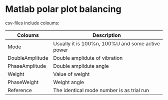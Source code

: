 # Matlab polar plot balancing

csv-files include coloums:

| Coloums         | Description                                      |
|-----------------|--------------------------------------------------|
| Mode            | Usually it is 100%n, 100%U and some active power |
| DoubleAmplitude | Double amplidute of vibration                    |
| PhaseAmplitude  | Double amplidute angle                           |
| Weight          | Value of weight                                  |
| PhaseWeight     | Weight angle                                     |
| Reference       | The identical mode number is as trial run        |